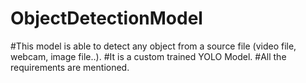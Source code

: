 # ObjectDetectionModel

#This model is able to detect any object from a source file (video file, webcam, image file..).
#It is a custom trained YOLO Model.
#All the requirements are mentioned.
